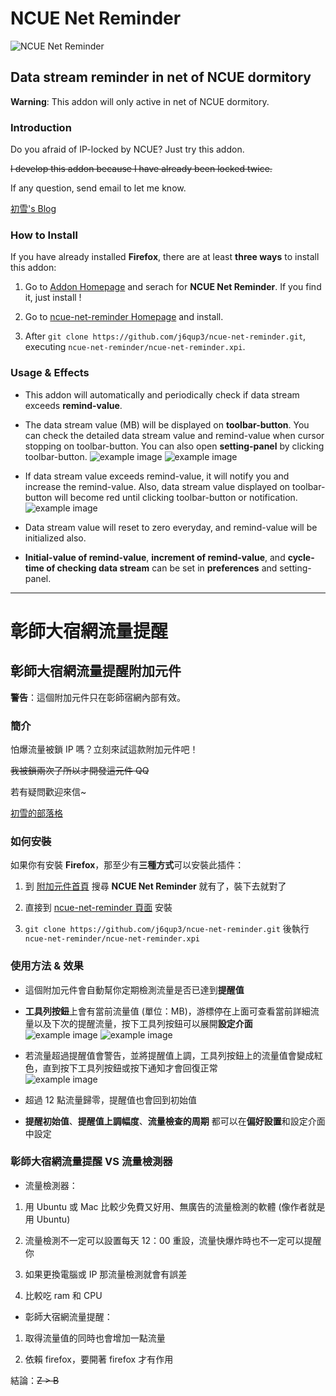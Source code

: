 # NCUE Net Reminder

![NCUE Net Reminder](https://addons.cdn.mozilla.net/user-media/addon_icons/732/732930-64.png?modified=1473772816)

## Data stream reminder in net of NCUE dormitory

**Warning**: This addon will only active in net of NCUE dormitory.

### Introduction
Do you afraid of IP-locked by NCUE? Just try this addon.

~~I develop this addon because I have already been locked twice.~~


If any question, send email to let me know.

[初雪's Blog](https://j6qup3.github.io/)

### How to Install
If you have already installed **Firefox**, there are at least **three ways** to install this addon:

1. Go to [Addon Homepage](https://addons.mozilla.org/zh-TW/firefox/extensions/) and serach for **NCUE Net Reminder**. If you find it, just install !

2. Go to [ncue-net-reminder Homepage](https://addons.mozilla.org/zh-tw/firefox/addon/ncue-net-reminder/?src=search) and install.

3. After `git clone https://github.com/j6qup3/ncue-net-reminder.git`, executing `ncue-net-reminder/ncue-net-reminder.xpi`.

### Usage & Effects

- This addon will automatically and periodically check if data stream exceeds **remind-value**.

- The data stream value (MB) will be displayed on **toolbar-button**. You can check the detailed data stream value and remind-value when cursor stopping on toolbar-button. You can also open **setting-panel** by clicking toolbar-button.
![example image](https://addons.cdn.mozilla.net/user-media/previews/full/178/178587.png?modified=1474251423)
![example image](https://addons.cdn.mozilla.net/user-media/previews/full/178/178588.png?modified=1474251423)

- If data stream value exceeds remind-value, it will notify you and increase the remind-value. Also, data stream value displayed on toolbar-button will become red until clicking toolbar-button or notification.
![example image](https://addons.cdn.mozilla.net/user-media/previews/full/178/178586.png?modified=1474251423)

- Data stream value will reset to zero everyday, and remind-value will be initialized also.

- **Initial-value of remind-value**, **increment of remind-value**, and **cycle-time of checking data stream** can be set in **preferences** and setting-panel.

- - -

# 彰師大宿網流量提醒
## 彰師大宿網流量提醒附加元件

**警告**：這個附加元件只在彰師宿網內部有效。

### 簡介
怕爆流量被鎖 IP 嗎？立刻來試這款附加元件吧！

~~我被鎖兩次了所以才開發這元件 QQ~~


若有疑問歡迎來信~

[初雪的部落格](https://j6qup3.github.io/)

### 如何安裝
如果你有安裝 **Firefox**，那至少有**三種方式**可以安裝此插件：

1. 到 [附加元件首頁](https://addons.mozilla.org/zh-TW/firefox/extensions/) 搜尋 **NCUE Net Reminder** 就有了，裝下去就對了

2. 直接到 [ncue-net-reminder 頁面](https://addons.mozilla.org/zh-tw/firefox/addon/ncue-net-reminder/?src=search) 安裝

3. `git clone https://github.com/j6qup3/ncue-net-reminder.git` 後執行 `ncue-net-reminder/ncue-net-reminder.xpi`

### 使用方法 & 效果

- 這個附加元件會自動幫你定期檢測流量是否已達到**提醒值**

- **工具列按鈕**上會有當前流量值 (單位：MB)，游標停在上面可查看當前詳細流量以及下次的提醒流量，按下工具列按鈕可以展開**設定介面**         
![example image](https://addons.cdn.mozilla.net/user-media/previews/full/178/178587.png?modified=1474251423)
![example image](https://addons.cdn.mozilla.net/user-media/previews/full/178/178588.png?modified=1474251423)

- 若流量超過提醒值會警告，並將提醒值上調，工具列按鈕上的流量值會變成紅色，直到按下工具列按鈕或按下通知才會回復正常        
![example image](https://addons.cdn.mozilla.net/user-media/previews/full/178/178586.png?modified=1474251423)

- 超過 12 點流量歸零，提醒值也會回到初始值

- **提醒初始值**、**提醒值上調幅度**、**流量檢查的周期** 都可以在**偏好設置**和設定介面中設定

### 彰師大宿網流量提醒 VS 流量檢測器

- 流量檢測器：

 1. 用 Ubuntu 或 Mac 比較少免費又好用、無廣告的流量檢測的軟體 (像作者就是用 Ubuntu)

 2. 流量檢測不一定可以設置每天 12：00 重設，流量快爆炸時也不一定可以提醒你

 3. 如果更換電腦或 IP 那流量檢測就會有誤差

 4. 比較吃 ram 和 CPU

- 彰師大宿網流量提醒：

 1. 取得流量值的同時也會增加一點流量

 2. 依賴 firefox，要開著 firefox 才有作用

結論：~~Z > B~~